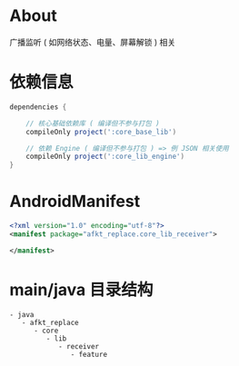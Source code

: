 
# About

广播监听 ( 如网络状态、电量、屏幕解锁 ) 相关

# 依赖信息

```groovy
dependencies {

    // 核心基础依赖库 ( 编译但不参与打包 )
    compileOnly project(':core_base_lib')

    // 依赖 Engine ( 编译但不参与打包 ) => 例 JSON 相关使用
    compileOnly project(':core_lib_engine')
}
```

# AndroidManifest

```xml
<?xml version="1.0" encoding="utf-8"?>
<manifest package="afkt_replace.core_lib_receiver">

</manifest>
```

# main/java 目录结构

```
- java                           
   - afkt_replace                
      - core                     
         - lib                   
            - receiver           
               - feature         
```
